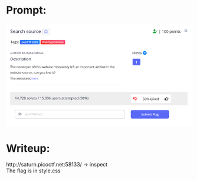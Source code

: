 <h1>
  Prompt:
</h1>

![alt text](prompt.png)

<h1>
  Writeup:
</h1>

<p>http://saturn.picoctf.net:58133/ -> inspect<br>
The flag is in style.css</p>
